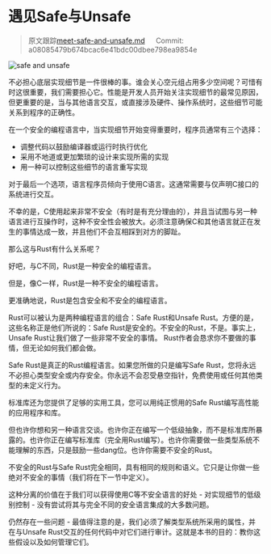 # 遇见Safe与Unsafe 

> 原文跟踪[meet-safe-and-unsafe.md](https://github.com/rust-lang-nursery/nomicon/blob/master/src/meet-safe-and-unsafe.md) &emsp; Commit: a08085479b674bcac6e41bdc00dbee798ea9854e

![safe and unsafe](../img/safeandunsafe.svg)

不必担心底层实现细节是一件很棒的事。谁会关心空元组占用多少空间呢？可惜有时这很重要，我们需要担心它。性能是开发人员开始关注实现细节的最常见原因，但更重要的是，当与其他语言交互，或直接涉及硬件、操作系统时，这些细节可能关系到程序的正确性。

在一个安全的编程语言中，当实现细节开始变得重要时，程序员通常有三个选择：

- 调整代码以鼓励编译器或运行时执行优化
- 采用不地道或更加繁琐的设计来实现所需的实现
- 用一种可以控制这些细节的语言重写实现

对于最后一个选项，语言程序员倾向于使用C语言。这通常需要与仅声明C接口的系统进行交互。

不幸的是，C使用起来非常不安全（有时是有充分理由的），并且当试图与另一种语言进行互操作时，这种不安全性会被放大。必须注意确保C和其他语言就正在发生的事情达成一致，并且他们不会互相踩到对方的脚趾。

那么这与Rust有什么关系呢？

好吧，与C不同，Rust是一种安全的编程语言。

但是，像C一样，Rust是一种不安全的编程语言。

更准确地说，Rust是包含安全和不安全的编程语言。

Rust可以被认为是两种编程语言的组合：Safe Rust和Unsafe Rust。方便的是，这些名称正是他们所说的：Safe Rust是安全的。不安全的Rust，不是。事实上，Unsafe Rust让我们做了一些非常不安全的事情。 Rust作者会恳求你不要做的事情，但无论如何我们都会做。

Safe Rust是真正的Rust编程语言。如果您所做的只是编写Safe Rust，您将永远不必担心类型安全或内存安全。你永远不会忍受悬空指针，免费使用或任何其他类型的未定义行为。

标准库还为您提供了足够的实用工具，您可以用纯正惯用的Safe Rust编写高性能的应用程序和库。

但也许你想和另一种语言交谈。也许你正在编写一个低级抽象，而不是标准库所暴露的。也许你正在编写标准库（完全用Rust编写）。也许你需要做一些类型系统不能理解的东西，只是鼓励一些dang位。也许你需要不安全的Rust。

不安全的Rust与Safe Rust完全相同，具有相同的规则和语义。它只是让你做一些绝对不安全的事情（我们将在下一节中定义）。

这种分离的价值在于我们可以获得使用C等不安全语言的好处 - 对实现细节的低级别控制 - 没有尝试将其与完全不同的安全语言集成的大多数问题。

仍然存在一些问题 - 最值得注意的是，我们必须了解类型系统所采用的属性，并在与Unsafe Rust交互的任何代码中对它们进行审计。这就是本书的目的：教你这些假设以及如何管理它们。

